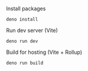 Install packages

```
deno install
```

Run dev server (Vite)

```
deno run dev
```

Build for hosting (Vite + Rollup)

```
deno run build
```
